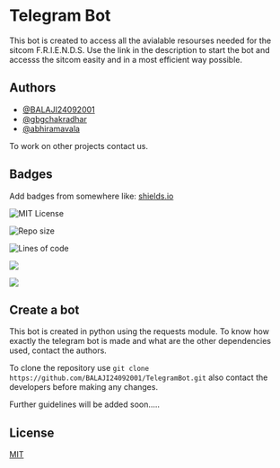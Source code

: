 
# Telegram Bot

This bot is created to access all the avialable resourses needed for the sitcom F.R.I.E.N.D.S. Use the link in the description to start the bot and accesss the sitcom easity and in a most efficient way possible.


## Authors

- [@BALAJI24092001](https://www.github.com/BALAJI24092001)
- [@gbgchakradhar](https://github.com/gbgchakradhar)
- [@abhiramavala](https://github.com/abhiramavala)

To work on other projects contact us.
  
## Badges

Add badges from somewhere like: [shields.io](https://shields.io/)

![MIT License](https://img.shields.io/github/license/BALAJI24092001/TelegramBot)

![Repo size](https://img.shields.io/github/repo-size/BALAJI24092001/TelegramBot)

![Lines of code](https://img.shields.io/tokei/lines/github/BALAJI24092001/TelegramBot)

![](https://img.shields.io/github/languages/top/BALAJI24092001/TelegramBot)

![](https://img.shields.io/github/last-commit/BALAJI24092001/TelegramBot)


## Create a bot

This bot is created in python using the requests module.
To know how exactly the telegram bot is made and what are the other dependencies used, contact the authors.  

To clone the repository use
`git clone https://github.com/BALAJI24092001/TelegramBot.git`
also contact the developers before making any changes.

Further guidelines will be added soon.....
## License

[MIT](https://github.com/BALAJI24092001/TelegramBot/blob/main/LICENSE)

  